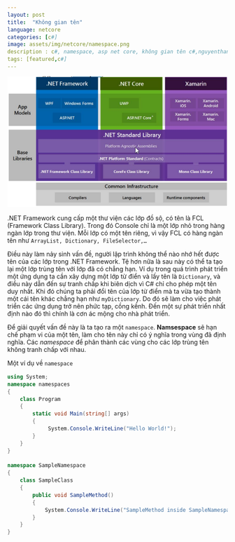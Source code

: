 ```yaml
---
layout: post
title:  "Không gian tên"
language: netcore
categories: [c#]
image: assets/img/netcore/namespace.png
description : c#, namespace, asp net core, không gian tên c#,nguyenthanhthinh.github.io
tags: [featured,c#]
---
```

![asp net core,c#,namespace](\assets\img\netcore\architecture.png)

.NET Framework cung cấp một thư viện các lớp đồ sộ, có tên là FCL (Framework Class
Library). Trong đó Console chỉ là một lớp nhỏ trong hàng ngàn lớp trong thư viện. Mỗi lớp có
một tên riêng, vì vậy FCL có hàng ngàn tên như `ArrayList, Dictionary, FileSelector,…`

Điều này làm nảy sinh vấn đề, người lập trình không thể nào nhớ hết được tên của các
lớp trong .NET Framework. Tệ hơn nữa là sau này có thể ta tạo lại một lớp trùng tên với lớp đã
có chẳng hạn. Ví dụ trong quá trình phát triển một ứng dụng ta cần xây dựng một lớp từ điển và
lấy tên là `Dictionary`, và điều này dẫn đến sự tranh chấp khi biên dịch vì C# chỉ cho phép một
tên duy nhất. Khi đó chúng ta phải đổi tên của lớp từ điển mà ta vừa tạo thành một cái tên khác
chẳng hạn như `myDictionary`. Do đó sẽ làm cho việc phát triển các ứng dụng trở nên phức tạp,
cồng kềnh. Đến một sự phát triển nhất định nào đó thì chính là cơn ác mộng cho nhà phát triển.

Để giải quyết vấn đề này là ta tạo ra một `namespace`. **Namsespace** sẽ hạn chế phạm vi
của một tên, làm cho tên này chỉ có ý nghĩa trong vùng đã định nghĩa. Các *namespace* để phân
thành các vùng cho các lớp trùng tên không tranh chấp với nhau.

Một ví dụ về `namespace`

```cs
using System;
namespace namespaces
{
    class Program
    {
        static void Main(string[] args)
        {
             System.Console.WriteLine("Hello World!");
        }
    }
}

namespace SampleNamespace
{
    class SampleClass
    {
        public void SampleMethod()
        {
            System.Console.WriteLine("SampleMethod inside SampleNamespace");
        }
    }
}
```